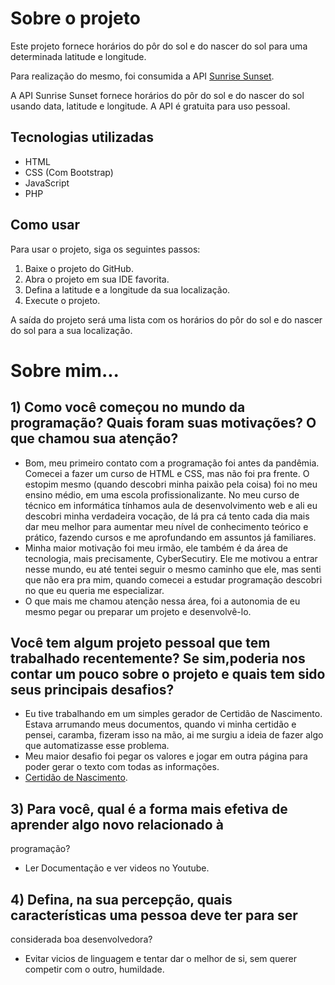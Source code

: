 # Sobre o projeto

Este projeto fornece horários do pôr do sol e do nascer do sol para uma determinada latitude e longitude.

Para realização do mesmo, foi consumida a API [Sunrise Sunset](https://rapidapi.com/Macca895/api/sunrise-sunset-times).

A API Sunrise Sunset fornece horários do pôr do sol e do nascer do sol usando data, latitude e longitude. A API é gratuita para uso pessoal.

## Tecnologias utilizadas

* HTML
* CSS (Com Bootstrap)
* JavaScript
* PHP

## Como usar

Para usar o projeto, siga os seguintes passos:

1. Baixe o projeto do GitHub.
2. Abra o projeto em sua IDE favorita.
3. Defina a latitude e a longitude da sua localização.
4. Execute o projeto.

A saída do projeto será uma lista com os horários do pôr do sol e do nascer do sol para a sua localização.


# Sobre mim...

## 1) Como você começou no mundo da programação? Quais foram suas motivações? O que chamou sua atenção?
- Bom, meu primeiro contato com a programação foi antes da pandêmia. Comecei a fazer um curso de HTML e CSS, mas não foi pra frente. O estopim mesmo (quando descobri minha paixão pela coisa) foi no meu ensino médio, em uma escola profissionalizante. No meu curso de técnico em informática tínhamos aula de desenvolvimento web e ali eu descobri minha verdadeira vocação, de lá pra cá tento cada dia mais dar meu melhor para aumentar meu nível de conhecimento teórico e prático, fazendo cursos e me aprofundando em assuntos já familiares.
- Minha maior motivação foi meu irmão, ele também é da área de tecnologia, mais precisamente, CyberSecutiry. Ele me motivou a entrar nesse mundo, eu até tentei seguir o mesmo caminho que ele, mas senti que não era pra mim, quando comecei a estudar programação descobri no que eu queria me especializar.
- O que mais me chamou atenção nessa área, foi a autonomia de eu mesmo pegar ou preparar um projeto e desenvolvê-lo.

## Você tem algum projeto pessoal que tem trabalhado recentemente? Se sim,poderia nos contar um pouco sobre o projeto e quais tem sido seus principais desafios?
- Eu tive trabalhando em um simples gerador de Certidão de Nascimento. Estava arrumando meus documentos, quando vi minha certidão e pensei, caramba, fizeram isso na mão, ai me surgiu a ideia de fazer algo que automatizasse esse problema.
- Meu maior desafio foi pegar os valores e jogar em outra página para poder gerar o texto com todas as informações.
- [Certidão de Nascimento](https://github.com/SamuelCostaDev/CertidaoNascimento).

## 3) Para você, qual é a forma mais efetiva de aprender algo novo relacionado à
programação?
- Ler Documentação e ver videos no Youtube.

## 4) Defina, na sua percepção, quais características uma pessoa deve ter para ser
considerada boa desenvolvedora?
- Evitar vicios de linguagem e tentar dar o melhor de si, sem querer competir com o outro, humildade.
